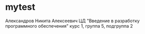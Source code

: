 # mytest
Александров 
Никита
Алексеевич
ЦД
"Введение в разработку программного обеспечения"
курс 1, группа 5, подгруппа 2
